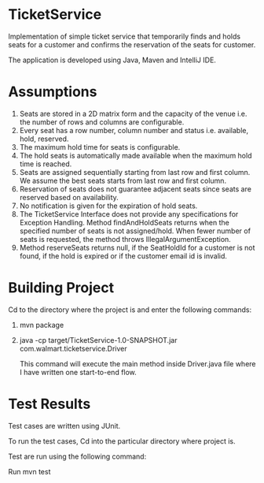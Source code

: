 # TicketService
Implementation of simple ticket service that temporarily finds and holds seats for a customer and confirms the reservation of the seats for customer.

The application is developed using Java, Maven and IntelliJ IDE.

# Assumptions
1. Seats are stored in a 2D matrix form and the capacity of the venue i.e. the number of rows and columns are configurable.
2. Every seat has a row number, column number and status i.e. available, hold, reserved.
3. The maximum hold time for seats is configurable.
4. The hold seats is automatically made available when the maximum hold time is reached.
5. Seats are assigned sequentially starting from last row and first column. We assume the best seats starts from last row and    first column. 
6. Reservation of seats does not guarantee adjacent seats since seats are reserved based on availability.
7. No notification is given for the expiration of hold seats.
8. The TicketService Interface does not provide any specifications for Exception Handling. Method findAndHoldSeats returns      when the specified number of seats is not assigned/hold. When fewer number of seats is requested, the method throws          IllegalArgumentException. 
9. Method reserveSeats returns null, if the SeatHoldId for a customer is not found, if the hold is expired or if the customer    email id is invalid.


# Building Project
Cd to the directory where the project is and enter the following commands:
1. mvn package
2. java -cp target/TicketService-1.0-SNAPSHOT.jar com.walmart.ticketservice.Driver 

   This command will execute the main method inside Driver.java file where I have written one start-to-end flow.



# Test Results
Test cases are written using JUnit.

To run the test cases, Cd into the particular directory where project is.

Test are run using the following command:

Run mvn test



